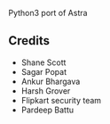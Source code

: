 Python3 port of Astra

## Credits
- Shane Scott
- Sagar Popat
- Ankur Bhargava
- Harsh Grover
- Flipkart security team
- Pardeep Battu
